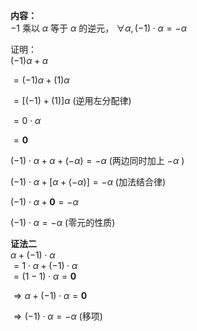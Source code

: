 **内容：**  
 $-1$ 乘以 $\alpha$ 等于 $\alpha$ 的逆元， $\forall\alpha,(-1)\cdot\alpha=-\alpha$  
  
证明：  
 $(-1)\alpha+\alpha$  
  
 $=(-1)\alpha+(1)\alpha$  
  
 $=[(-1)+(1)]\alpha$  (逆用左分配律)  
  
 $=0\cdot\alpha$  
  
 $=\mathbf{0}$  
  
 $(-1)\cdot\alpha+\alpha+(-\alpha)  
=-\alpha$  (两边同时加上 $-\alpha$ )  
  
 $(-1)\cdot\alpha+[\alpha+(-\alpha)]=-\alpha$  (加法结合律)  
  
 $(-1)\cdot\alpha+\mathbf{0}=-\alpha$  
  
 $(-1)\cdot\alpha=-\alpha$  (零元的性质)  
  
**证法二**  
 $\alpha+(-1)\cdot\alpha$  
 $=1\cdot\alpha+(-1)\cdot\alpha$  
 $=(1-1)\cdot\alpha=\mathbf0$  
  
 $\Rightarrow\alpha+(-1)\cdot\alpha=\mathbf0$  
  
 $\Rightarrow(-1)\cdot\alpha=-\alpha$  (移项)  
